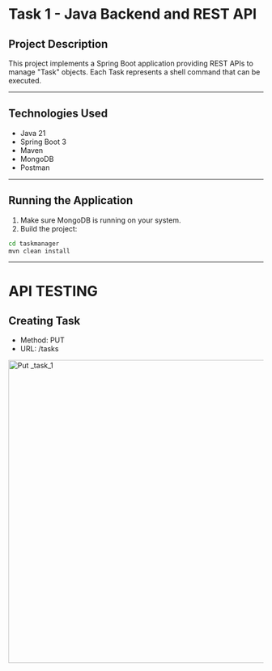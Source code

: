 # Task 1 - Java Backend and REST API

## Project Description
This project implements a Spring Boot application providing REST APIs to manage "Task" objects.
Each Task represents a shell command that can be executed.

---

## Technologies Used
- Java 21
- Spring Boot 3
- Maven
- MongoDB
- Postman

---

## Running the Application

1. Make sure MongoDB is running on your system.
2. Build the project:

```bash
cd taskmanager
mvn clean install
```
---

# API TESTING 

## Creating Task
- Method: PUT
- URL: /tasks

<img width="959" height="599" alt="Put _task_1" src="https://github.com/user-attachments/assets/4be4bfc3-62cb-4d26-b1d9-a58fe0ee01d0" />
